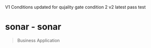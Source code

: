V1
Conditions updated for qujality gate
condition 2
v2
latest
pass test
# sonar - sonar
> Business Application
